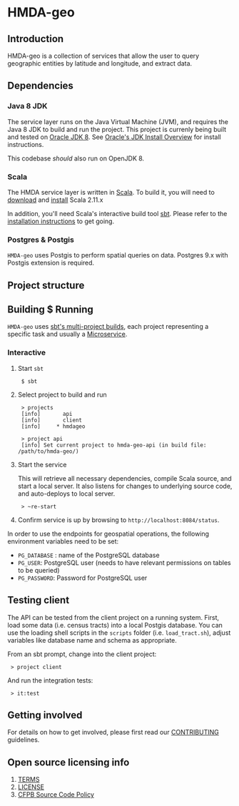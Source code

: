 # HMDA-geo

Introduction
------------
HMDA-geo is a collection of services that allow the user to query geographic entities by latitude and longitude, and extract data. 

## Dependencies

### Java 8 JDK
The service layer runs on the Java Virtual Machine (JVM), and requires the Java 8 JDK to build and run the project.
This project is currenly being built and tested on [Oracle JDK 8](http://www.oracle.com/technetwork/java/javase/downloads/jdk8-downloads-2133151.html).
See [Oracle's JDK Install Overview](http://docs.oracle.com/javase/8/docs/technotes/guides/install/install_overview.html)
for install instructions.

This codebase _should_ also run on OpenJDK 8.

### Scala
The HMDA service layer is written in [Scala](http://www.scala-lang.org/).  To build it, you will need to
[download](http://www.scala-lang.org/download/) and [install](http://www.scala-lang.org/download/install.html)
Scala 2.11.x

In addition, you'll need Scala's interactive build tool [sbt](http://www.scala-sbt.org/0.13/tutorial/index.html).
Please refer to the [installation instructions](http://www.scala-sbt.org/0.13/tutorial/Setup.html) to get going.

### Postgres & Postgis
`HMDA-geo` uses Postgis to perform spatial queries on data. Postgres 9.x with Postgis extension is required.


## Project structure


## Building $ Running

`HMDA-geo` uses [sbt's multi-project builds](http://www.scala-sbt.org/0.13/tutorial/Multi-Project.html),
each project representing a specific task and usually a [Microservice](http://en.wikipedia.org/wiki/Microservices).

### Interactive

1. Start `sbt`

        $ sbt

2. Select project to build and run

        > projects
        [info]       api
        [info]       client
        [info]     * hmdageo

        > project api
        [info] Set current project to hmda-geo-api (in build file: /path/to/hmda-geo/)

3. Start the service

    This will retrieve all necessary dependencies, compile Scala source, and
    start a local server.  It also listens for changes to underlying
    source code, and auto-deploys to local server.

        > ~re-start

4. Confirm service is up by browsing to `http://localhost:8084/status`.

In order to use the endpoints for geospatial operations, the following environment variables need to be set:

* `PG_DATABASE` : name of the PostgreSQL database
* `PG_USER`: PostgreSQL user (needs to have relevant permissions on tables to be queried)
* `PG_PASSWORD`: Password for PostgreSQL user

## Testing client

The API can be tested from the client project on a running system. First, load some data (i.e. census tracts) into a local Postgis database.
You can use the loading shell scripts in the `scripts` folder (i.e. `load_tract.sh`), adjust variables like database name and schema as appropriate.

From an sbt prompt, change into the client project:

     > project client

And run the integration tests:

     > it:test

## Getting involved

For details on how to get involved, please first read our [CONTRIBUTING](CONTRIBUTING.md) guidelines.

## Open source licensing info
1. [TERMS](TERMS.md)
2. [LICENSE](LICENSE)
3. [CFPB Source Code Policy](https://github.com/cfpb/source-code-policy/)


